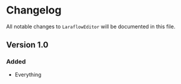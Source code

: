 # Changelog

All notable changes to `LaraflowEditor` will be documented in this file.

## Version 1.0

### Added
- Everything
